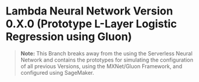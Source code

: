 # Lambda Neural Network Version 0.X.0 (Prototype L-Layer Logistic Regression using Gluon)

>**Note:** This Branch breaks away from the using the Serverless Neural Network and contains the prototypes for simulating the configuration of all previous Versions, using the MXNet/Gluon Framework, and configured using SageMaker.